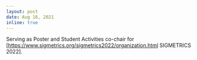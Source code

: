 ```yaml
---
layout: post
date: Aug 16, 2021
inline: true
---
```


Serving as Poster and Student Activities co-chair for [https://www.sigmetrics.org/sigmetrics2022/organization.html SIGMETRICS 2022].
